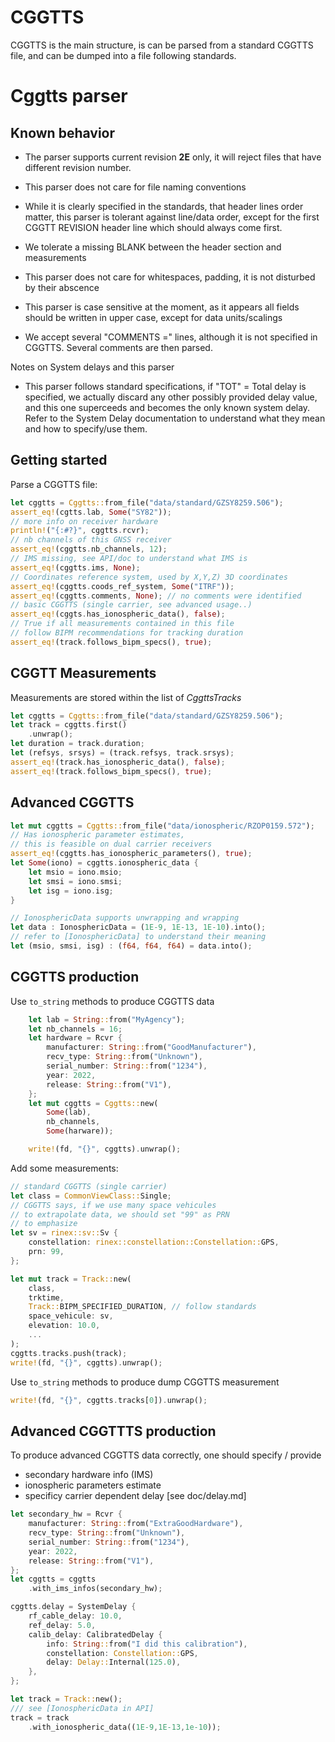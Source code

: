 CGGTTS
======

CGGTTS is the main structure, is can be parsed from a standard CGGTTS file, and can be dumped into a file following standards. 

Cggtts parser 
=============

## Known behavior 

* The parser supports current revision **2E** only, it will reject files that have different revision number.
* This parser does not care for file naming conventions

* While it is clearly specified in the standards, that header lines order matter, this parser is tolerant against line/data order, except for the first CGGTT REVISION header line which should always come first.

* We tolerate a missing BLANK between the header section and measurements

* This parser does not care for whitespaces, padding, it is not disturbed by their abscence

* This parser is case sensitive at the moment, as it appears all fields should be written in upper case, except for data units/scalings 

* We accept several \"COMMENTS =\" lines, although it is not specified in CGGTTS. Several comments are then parsed. 

Notes on System delays and this parser

* This parser follows standard specifications, 
if \"TOT\" = Total delay is specified, we actually discard
any other possibly provided delay value, and this one superceeds
and becomes the only known system delay.
Refer to the System Delay documentation to understand what they
mean and how to specify/use them.

## Getting started

Parse a CGGTTS file:

```rust
let cggtts = Cggtts::from_file("data/standard/GZSY8259.506");
assert_eq!(cgtts.lab, Some("SY82"));
// more info on receiver hardware
println!("{:#?}", cggtts.rcvr);
// nb channels of this GNSS receiver
assert_eq!(cggtts.nb_channels, 12);
// IMS missing, see API/doc to understand what IMS is
assert_eq!(cggtts.ims, None);
// Coordinates reference system, used by X,Y,Z) 3D coordinates
assert_eq!(cggtts.coods_ref_system, Some("ITRF"));
assert_eq!(cggtts.comments, None); // no comments were identified
// basic CGGTTS (single carrier, see advanced usage..)
assert_eq!(cggts.has_ionospheric_data(), false);
// True if all measurements contained in this file
// follow BIPM recommendations for tracking duration
assert_eq!(track.follows_bipm_specs(), true);
``` 

## CGGTT Measurements 

Measurements are stored within the list of _CggttsTracks_

```rust
let cggtts = Cggtts::from_file("data/standard/GZSY8259.506");
let track = cggtts.first()
    .unwrap();
let duration = track.duration;
let (refsys, srsys) = (track.refsys, track.srsys);
assert_eq!(track.has_ionospheric_data(), false);
assert_eq!(track.follows_bipm_specs(), true);
```

## Advanced CGGTTS

```rust
let mut cggtts = Cggtts::from_file("data/ionospheric/RZOP0159.572");
// Has ionospheric parameter estimates,
// this is feasible on dual carrier receivers
assert_eq!(cggtts.has_ionospheric_parameters(), true); 
let Some(iono) = cggtts.ionospheric_data {
    let msio = iono.msio;
    let smsi = iono.smsi;
    let isg = iono.isg;
}

// IonosphericData supports unwrapping and wrapping
let data : IonosphericData = (1E-9, 1E-13, 1E-10).into();
// refer to [IonosphericData] to understand their meaning 
let (msio, smsi, isg) : (f64, f64, f64) = data.into();
```

## CGGTTS production

Use `to_string` methods to produce CGGTTS data

```rust
    let lab = String::from("MyAgency");
    let nb_channels = 16;
    let hardware = Rcvr {
        manufacturer: String::from("GoodManufacturer"),
        recv_type: String::from("Unknown"),
        serial_number: String::from("1234"),
        year: 2022,
        release: String::from("V1"),
    };
    let mut cggtts = Cggtts::new(
        Some(lab), 
        nb_channels, 
        Some(harware));

    write!(fd, "{}", cggtts).unwrap();
```

Add some measurements:

```rust
// standard CGGTTS (single carrier)
let class = CommonViewClass::Single;
// CGGTTS says, if we use many space vehicules
// to extrapolate data, we should set "99" as PRN
// to emphasize
let sv = rinex::sv::Sv {
    constellation: rinex::constellation::Constellation::GPS,
    prn: 99,
};

let mut track = Track::new(
    class,
    trktime,
    Track::BIPM_SPECIFIED_DURATION, // follow standards 
    space_vehicule: sv,
    elevation: 10.0,
    ...
);
cggtts.tracks.push(track);
write!(fd, "{}", cggtts).unwrap();
```

Use `to_string` methods to produce dump CGGTTS measurement

```rust
write!(fd, "{}", cggtts.tracks[0]).unwrap();
```

## Advanced CGGTTTS production

To produce advanced CGGTTS data correctly, one should specify / provide

* secondary hardware info (IMS)
* ionospheric parameters estimate
* specificy carrier dependent delay [see doc/delay.md]

```rust
let secondary_hw = Rcvr {
    manufacturer: String::from("ExtraGoodHardware"),
    recv_type: String::from("Unknown"),
    serial_number: String::from("1234"),
    year: 2022,
    release: String::from("V1"),
};
let cggtts = cggtts
    .with_ims_infos(secondary_hw);

cggtts.delay = SystemDelay {
    rf_cable_delay: 10.0,
    ref_delay: 5.0,
    calib_delay: CalibratedDelay {
        info: String::from("I did this calibration"),
        constellation: Constellation::GPS,
        delay: Delay::Internal(125.0),
    },
};

let track = Track::new();
/// see [IonosphericData in API]
track = track
    .with_ionospheric_data((1E-9,1E-13,1e-10));
```
